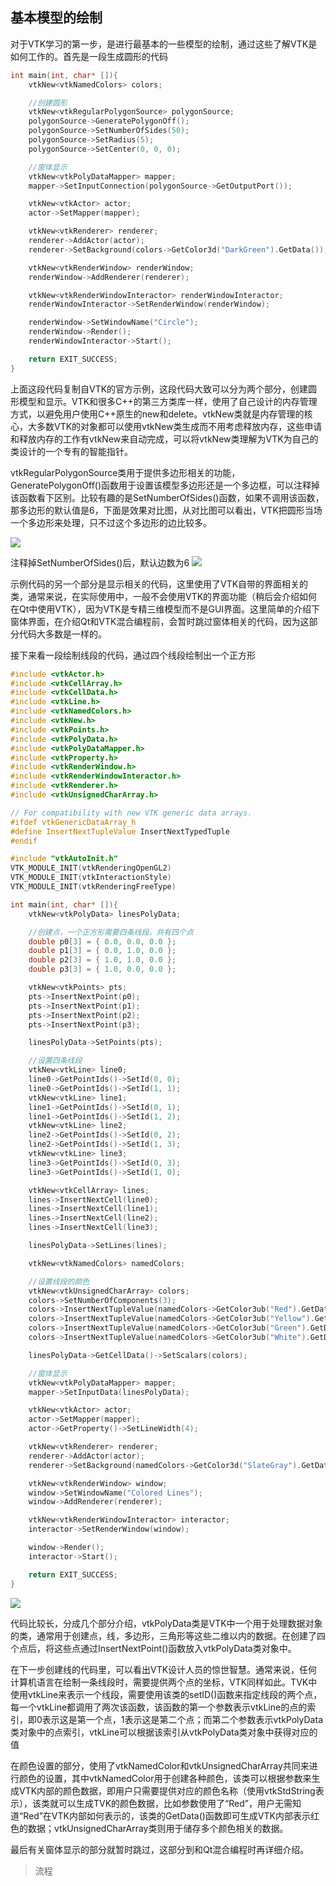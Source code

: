 ## 基本模型的绘制

对于VTK学习的第一步，是进行最基本的一些模型的绘制，通过这些了解VTK是如何工作的。首先是一段生成圆形的代码
```c++
int main(int, char* []){
	vtkNew<vtkNamedColors> colors;

	//创建圆形
	vtkNew<vtkRegularPolygonSource> polygonSource;
	polygonSource->GeneratePolygonOff();
	polygonSource->SetNumberOfSides(50);
	polygonSource->SetRadius(5);
	polygonSource->SetCenter(0, 0, 0);

	//窗体显示
	vtkNew<vtkPolyDataMapper> mapper;
	mapper->SetInputConnection(polygonSource->GetOutputPort());

	vtkNew<vtkActor> actor;
	actor->SetMapper(mapper);

	vtkNew<vtkRenderer> renderer;
	renderer->AddActor(actor);
	renderer->SetBackground(colors->GetColor3d("DarkGreen").GetData());

	vtkNew<vtkRenderWindow> renderWindow;
	renderWindow->AddRenderer(renderer);

	vtkNew<vtkRenderWindowInteractor> renderWindowInteractor;
	renderWindowInteractor->SetRenderWindow(renderWindow);

	renderWindow->SetWindowName("Circle");
	renderWindow->Render();
	renderWindowInteractor->Start();

	return EXIT_SUCCESS;
}
```

上面这段代码复制自VTK的官方示例，这段代码大致可以分为两个部分，创建圆形模型和显示。VTK和很多C++的第三方类库一样，使用了自己设计的内存管理方式，以避免用户使用C++原生的new和delete。vtkNew类就是内存管理的核心，大多数VTK的对象都可以使用vtkNew类生成而不用考虑释放内存，这些申请和释放内存的工作有vtkNew来自动完成，可以将vtkNew类理解为VTK为自己的类设计的一个专有的智能指针。

vtkRegularPolygonSource类用于提供多边形相关的功能，GeneratePolygonOff()函数用于设置该模型多边形还是一个多边框，可以注释掉该函数看下区别。比较有趣的是SetNumberOfSides()函数，如果不调用该函数，那多边形的默认值是6，下面是效果对比图，从对比图可以看出，VTK把圆形当场一个多边形来处理，只不过这个多边形的边比较多。

![](https://jxf2008-1302581379.cos.ap-nanjing.myqcloud.com/github_blog/VTK1-1.png)

注释掉SetNumberOfSides()后，默认边数为6
![](https://jxf2008-1302581379.cos.ap-nanjing.myqcloud.com/github_blog/VTK1-2.png)

示例代码的另一个部分是显示相关的代码，这里使用了VTK自带的界面相关的类，通常来说，在实际使用中，一般不会使用VTK的界面功能（稍后会介绍如何在Qt中使用VTK），因为VTK是专精三维模型而不是GUI界面。这里简单的介绍下窗体界面，在介绍Qt和VTK混合编程前，会暂时跳过窗体相关的代码，因为这部分代码大多数是一样的。


接下来看一段绘制线段的代码，通过四个线段绘制出一个正方形
```c++
#include <vtkActor.h>
#include <vtkCellArray.h>
#include <vtkCellData.h>
#include <vtkLine.h>
#include <vtkNamedColors.h>
#include <vtkNew.h>
#include <vtkPoints.h>
#include <vtkPolyData.h>
#include <vtkPolyDataMapper.h>
#include <vtkProperty.h>
#include <vtkRenderWindow.h>
#include <vtkRenderWindowInteractor.h>
#include <vtkRenderer.h>
#include <vtkUnsignedCharArray.h>

// For compatibility with new VTK generic data arrays.
#ifdef vtkGenericDataArray_h
#define InsertNextTupleValue InsertNextTypedTuple
#endif

#include "vtkAutoInit.h"
VTK_MODULE_INIT(vtkRenderingOpenGL2)
VTK_MODULE_INIT(vtkInteractionStyle)
VTK_MODULE_INIT(vtkRenderingFreeType)

int main(int, char* []){
    vtkNew<vtkPolyData> linesPolyData;

    //创建点，一个正方形需要四条线段，共有四个点
    double p0[3] = { 0.0, 0.0, 0.0 };
    double p1[3] = { 0.0, 1.0, 0.0 };
    double p2[3] = { 1.0, 1.0, 0.0 };
    double p3[3] = { 1.0, 0.0, 0.0 };

    vtkNew<vtkPoints> pts;
    pts->InsertNextPoint(p0);
    pts->InsertNextPoint(p1);
    pts->InsertNextPoint(p2);
    pts->InsertNextPoint(p3);

    linesPolyData->SetPoints(pts);

	//设置四条线段
    vtkNew<vtkLine> line0;
    line0->GetPointIds()->SetId(0, 0);
    line0->GetPointIds()->SetId(1, 1);
    vtkNew<vtkLine> line1;
    line1->GetPointIds()->SetId(0, 1);
    line1->GetPointIds()->SetId(1, 2);
    vtkNew<vtkLine> line2;
    line2->GetPointIds()->SetId(0, 2);
    line2->GetPointIds()->SetId(1, 3);
    vtkNew<vtkLine> line3;
    line3->GetPointIds()->SetId(0, 3);
    line3->GetPointIds()->SetId(1, 0);

    vtkNew<vtkCellArray> lines;
    lines->InsertNextCell(line0);
    lines->InsertNextCell(line1);
    lines->InsertNextCell(line2);
    lines->InsertNextCell(line3);

    linesPolyData->SetLines(lines);

    vtkNew<vtkNamedColors> namedColors;

    //设置线段的颜色
    vtkNew<vtkUnsignedCharArray> colors;
    colors->SetNumberOfComponents(3);
    colors->InsertNextTupleValue(namedColors->GetColor3ub("Red").GetData());
    colors->InsertNextTupleValue(namedColors->GetColor3ub("Yellow").GetData());
    colors->InsertNextTupleValue(namedColors->GetColor3ub("Green").GetData());
    colors->InsertNextTupleValue(namedColors->GetColor3ub("White").GetData());

    linesPolyData->GetCellData()->SetScalars(colors);

    //窗体显示
    vtkNew<vtkPolyDataMapper> mapper;
    mapper->SetInputData(linesPolyData);

    vtkNew<vtkActor> actor;
    actor->SetMapper(mapper);
    actor->GetProperty()->SetLineWidth(4);

    vtkNew<vtkRenderer> renderer;
    renderer->AddActor(actor);
    renderer->SetBackground(namedColors->GetColor3d("SlateGray").GetData());

    vtkNew<vtkRenderWindow> window;
    window->SetWindowName("Colored Lines");
    window->AddRenderer(renderer);

    vtkNew<vtkRenderWindowInteractor> interactor;
    interactor->SetRenderWindow(window);

    window->Render();
    interactor->Start();

    return EXIT_SUCCESS;
}
```
![](https://jxf2008-1302581379.cos.ap-nanjing.myqcloud.com/github_blog/VTK1-3.png)

代码比较长，分成几个部分介绍，vtkPolyData类是VTK中一个用于处理数据对象的类，通常用于创建点，线，多边形，三角形等这些二维以内的数据。在创建了四个点后，将这些点通过InsertNextPoint()函数放入vtkPolyData类对象中。

在下一步创建线的代码里，可以看出VTK设计人员的惊世智慧。通常来说，任何计算机语言在绘制一条线段时，需要提供两个点的坐标，VTK同样如此。TVK中使用vtkLine来表示一个线段，需要使用该类的setID()函数来指定线段的两个点，每一个vtkLine都调用了两次该函数，该函数的第一个参数表示vtkLine的点的索引，即0表示这是第一个点，1表示这是第二个点；而第二个参数表示vtkPolyData类对象中的点索引，vtkLine可以根据该索引从vtkPolyData类对象中获得对应的值

在颜色设置的部分，使用了vtkNamedColor和vtkUnsignedCharArray共同来进行颜色的设置，其中vtkNamedColor用于创建各种颜色，该类可以根据参数来生成VTK内部的颜色数据，即用户只需要提供对应的颜色名称（使用vtkStdString表示），该类就可以生成TVK的颜色数据，比如参数使用了“Red”，用户无需知道“Red”在VTK内部如何表示的，该类的GetData()函数即可生成VTK内部表示红色的数据；vtkUnsignedCharArray类则用于储存多个颜色相关的数据。

最后有关窗体显示的部分就暂时跳过，这部分到和Qt混合编程时再详细介绍。

>流程

